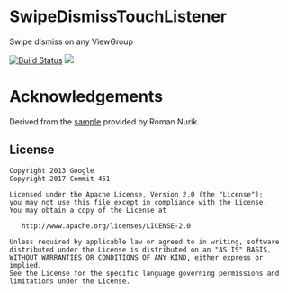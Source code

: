 # SwipeDismissTouchListener
Swipe dismiss on any ViewGroup

[![Build Status](https://travis-ci.org/Commit451/SwipeDismissTouchListener.svg?branch=master)](https://travis-ci.org/Commit451/SwipeDismissTouchListener) [![](https://jitpack.io/v/Commit451/SwipeDismissTouchListener.svg)](https://jitpack.io/#Commit451/SwipeDismissTouchListener)

# Acknowledgements
Derived from the [sample](https://github.com/romannurik/Android-SwipeToDismiss) provided by Roman Nurik

License
--------

    Copyright 2013 Google
    Copyright 2017 Commit 451

    Licensed under the Apache License, Version 2.0 (the "License");
    you may not use this file except in compliance with the License.
    You may obtain a copy of the License at

       http://www.apache.org/licenses/LICENSE-2.0

    Unless required by applicable law or agreed to in writing, software
    distributed under the License is distributed on an "AS IS" BASIS,
    WITHOUT WARRANTIES OR CONDITIONS OF ANY KIND, either express or implied.
    See the License for the specific language governing permissions and
    limitations under the License.
